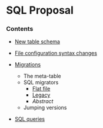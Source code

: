 # SQL Proposal

### Contents

* [New table schema](table_schema.md)

* [File configuration syntax changes](config_changes.md)

* [Migrations](migrations.md)
  * The meta-table
  * SQL migrators
    * [Flat file](migrations_ff.md)
    * [Legacy](migrations_legacy.md)
    * _Abstract_
  * Jumping versions

* [SQL queries](sql_queries.md)

  ​

